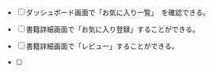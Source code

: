 - [ ] ダッシュボード画面で「お気に入り一覧」　を確認できる。

- [ ] 書籍詳細画面で「お気に入り登録」することができる。

- [ ] 書籍詳細画面で「レビュー」することができる。

- [ ] 